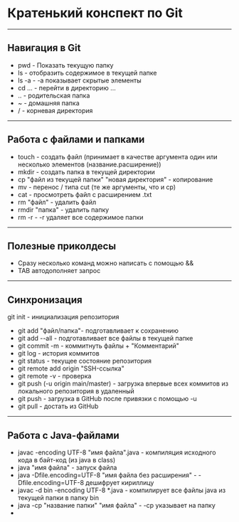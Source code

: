 # **Кратенький конспект по Git**

----

## Навигация в Git

* pwd - Показать текущую папку
* ls - отобразить содержимое в текущей папке
* ls -a - -a показывает скрытые элементы
* cd ... - перейти в директорию ...
* .. - родительская папка
* ~ - домашняя папка
* / - корневая директория

----

## Работа с файлами и папками

* touch - создать файл (принимает в качестве аргумента один или несколько элементов (название.расширение))
* mkdir - создать папка в текущей директории
* cp "файл из текущей папки" "новая директория" - копирование
* mv - перенос / типа cut (те же аргументы, что и cp)
* cat - просмотреть файл с расширением .txt
* rm "файл" - удалить файл
* rmdir "папка" - удалить папку
* rm -r - -r удаляет все содержимое папки

----

## Полезные приколдесы

* Сразу несколько команд можно написать с помощью &&
* TAB автодополняет запрос

----

## Синхронизация

git init - инициализация репозитория

* git add "файл/папка"- подготавливает к сохранению
* git add --all - подготавливает все файлы в текущей папке
* git commit -m - коммитнуть файлы + "Комментарий"
* git log - история коммитов
* git status - текущее состояние репозитория
* git remote add origin "SSH-ссылка"
* git remote -v - проверка
* git push (-u origin main/master) - загрузка впервые всех коммитов из локального репозитория в удаленный
* git push - загрузка в GitHub после привязки с помощью -u
* git pull - достать из GitHub
  
----

## Работа с Java-файлами

* javac -encoding UTF-8 "имя файла".java - компиляция исходного кода в байт-код (из java в class)
* java "имя файла" - запуск файла
* java -Dfile.encoding=UTF-8 "имя файла без расширения" - -Dfile.encoding=UTF-8 дешифрует кириллицу
* javac -d bin -encoding UTF-8 *.java - компилирует все файлы java из текущей папки в папку bin
* java -cp "название папки" "имя файла" - -cp указывает на папку
* 
